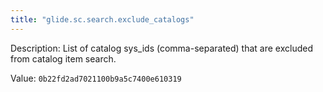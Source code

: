 ```yaml
---
title: "glide.sc.search.exclude_catalogs"
---
```


Description: List of catalog sys_ids (comma-separated) that are excluded from catalog item search.

Value: `0b22fd2ad7021100b9a5c7400e610319`